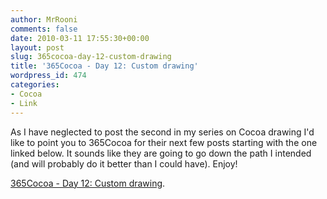 ```yaml
---
author: MrRooni
comments: false
date: 2010-03-11 17:55:30+00:00
layout: post
slug: 365cocoa-day-12-custom-drawing
title: '365Cocoa - Day 12: Custom drawing'
wordpress_id: 474
categories:
- Cocoa
- Link
---
```


As I have neglected to post the second in my series on Cocoa drawing I'd like to point you to 365Cocoa for their next few posts starting with the one linked below. It sounds like they are going to go down the path I intended (and will probably do it better than I could have). Enjoy!


[365Cocoa - Day 12: Custom drawing](http://365cocoa.tumblr.com/post/439506785/day-12-custom-drawing).
